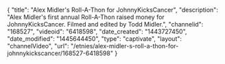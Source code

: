 {
    "title": "Alex Midler's Roll-A-Thon for JohnnyKicksCancer",
    "description": "Alex Midler's first annual Roll-A-Thon raised money for JohnnyKicksCancer. Filmed and edited by Todd Midler.",
    "channelid": "168527",
    "videoid": "6418598",
    "date_created": "1443727450",
    "date_modified": "1445644450",
    "type": "captivate",
    "layout": "channelVideo",
    "url": "\/etnies\/alex-midler-s-roll-a-thon-for-johnnykickscancer\/168527-6418598"
}
